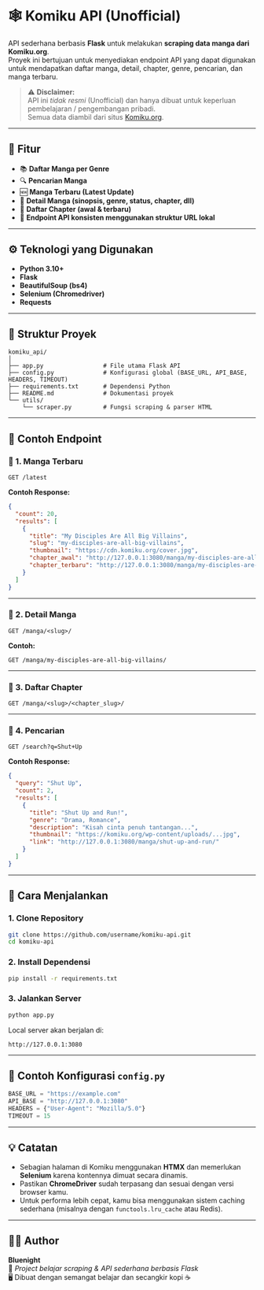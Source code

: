 # 🕸️ Komiku API (Unofficial)

API sederhana berbasis **Flask** untuk melakukan **scraping data manga dari Komiku.org**.  
Proyek ini bertujuan untuk menyediakan endpoint API yang dapat digunakan untuk mendapatkan daftar manga, detail, chapter, genre, pencarian, dan manga terbaru.

> ⚠️ **Disclaimer:**  
> API ini *tidak resmi* (Unofficial) dan hanya dibuat untuk keperluan pembelajaran / pengembangan pribadi.  
> Semua data diambil dari situs [Komiku.org](https://komiku.org).

---

## 🚀 Fitur

- 📚 **Daftar Manga per Genre**  
- 🔍 **Pencarian Manga**  
- 🆕 **Manga Terbaru (Latest Update)**  
- 📖 **Detail Manga (sinopsis, genre, status, chapter, dll)**  
- 📜 **Daftar Chapter (awal & terbaru)**  
- 🔗 **Endpoint API konsisten menggunakan struktur URL lokal**

---

## ⚙️ Teknologi yang Digunakan

- **Python 3.10+**
- **Flask**
- **BeautifulSoup (bs4)**
- **Selenium (Chromedriver)**
- **Requests**

---

## 📂 Struktur Proyek

```
komiku_api/
│
├── app.py                 # File utama Flask API
├── config.py              # Konfigurasi global (BASE_URL, API_BASE, HEADERS, TIMEOUT)
├── requirements.txt       # Dependensi Python
├── README.md              # Dokumentasi proyek
└── utils/
    └── scraper.py         # Fungsi scraping & parser HTML
```

---

## 🧩 Contoh Endpoint

### 🔹 1. Manga Terbaru
```
GET /latest
```
**Contoh Response:**
```json
{
  "count": 20,
  "results": [
    {
      "title": "My Disciples Are All Big Villains",
      "slug": "my-disciples-are-all-big-villains",
      "thumbnail": "https://cdn.komiku.org/cover.jpg",
      "chapter_awal": "http://127.0.0.1:3080/manga/my-disciples-are-all-big-villains/my-disciples-are-all-big-villains-chapter-01/",
      "chapter_terbaru": "http://127.0.0.1:3080/manga/my-disciples-are-all-big-villains/my-disciples-are-all-big-villains-chapter-428/"
    }
  ]
}
```

---

### 🔹 2. Detail Manga
```
GET /manga/<slug>/
```
**Contoh:**
```
GET /manga/my-disciples-are-all-big-villains/
```

---

### 🔹 3. Daftar Chapter
```
GET /manga/<slug>/<chapter_slug>/
```

---

### 🔹 4. Pencarian
```
GET /search?q=Shut+Up
```

**Contoh Response:**
```json
{
  "query": "Shut Up",
  "count": 2,
  "results": [
    {
      "title": "Shut Up and Run!",
      "genre": "Drama, Romance",
      "description": "Kisah cinta penuh tantangan...",
      "thumbnail": "https://komiku.org/wp-content/uploads/...jpg",
      "link": "http://127.0.0.1:3080/manga/shut-up-and-run/"
    }
  ]
}
```

---

## 🧠 Cara Menjalankan

### 1. Clone Repository
```bash
git clone https://github.com/username/komiku-api.git
cd komiku-api
```

### 2. Install Dependensi
```bash
pip install -r requirements.txt
```

### 3. Jalankan Server
```bash
python app.py
```

Local server akan berjalan di:
```
http://127.0.0.1:3080
```

---

## 🧾 Contoh Konfigurasi `config.py`
```python
BASE_URL = "https://example.com"
API_BASE = "http://127.0.0.1:3080"
HEADERS = {"User-Agent": "Mozilla/5.0"}
TIMEOUT = 15
```

---

## 💡 Catatan
- Sebagian halaman di Komiku menggunakan **HTMX** dan memerlukan **Selenium** karena kontennya dimuat secara dinamis.
- Pastikan **ChromeDriver** sudah terpasang dan sesuai dengan versi browser kamu.
- Untuk performa lebih cepat, kamu bisa menggunakan sistem caching sederhana (misalnya dengan `functools.lru_cache` atau Redis).

---

## 🧑‍💻 Author

**Bluenight**  
🔗 *Project belajar scraping & API sederhana berbasis Flask*  
🖥️ Dibuat dengan semangat belajar dan secangkir kopi ☕  
